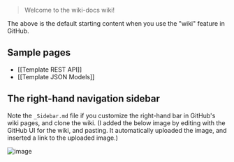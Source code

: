 > Welcome to the wiki-docs wiki!

The above is the default starting content when you use the "wiki" feature in
GitHub.

## Sample pages

* [[Template REST API]]
* [[Template JSON Models]]

## The right-hand navigation sidebar

Note the `_Sidebar.md` file if you customize the right-hand bar in GitHub's
wiki pages, and clone the wiki.
(I added the below image by editing with the GitHub UI for the wiki, and
pasting.
It automatically uploaded the image, and inserted a link to the uploaded
image.)

![image](https://github.com/binkley/wiki-docs/assets/186421/decb1b18-0318-44d2-bb39-d48c9aa8a570)
